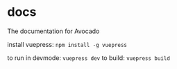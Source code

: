 # docs
The documentation for Avocado

install vuepress: `npm install -g vuepress`

to run in devmode: `vuepress dev`
to build: `vuepress build`
